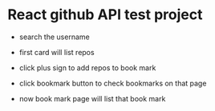 # React github API test project

- search the username 

- first card will list repos

+ click plus sign to add repos to book mark

- click bookmark button to check bookmarks on that page

- now book mark page will list that book mark


